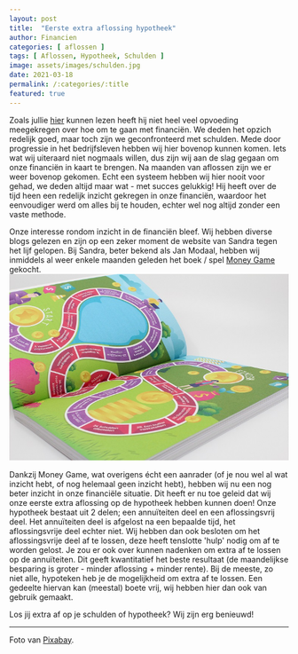 ```yaml
---
layout: post
title:  "Eerste extra aflossing hypotheek"
author: Financien
categories: [ aflossen ]
tags: [ Aflossen, Hypotheek, Schulden ]
image: assets/images/schulden.jpg
date: 2021-03-18
permalink: /:categories/:title
featured: true
---
```


Zoals jullie [hier][hierlnk] kunnen lezen heeft hij niet heel veel opvoeding meegekregen over hoe om te gaan met financiën. We deden het opzich redelijk goed, maar toch zijn we geconfronteerd met schulden.
Mede door progressie in het bedrijfsleven hebben wij hier bovenop kunnen komen. Iets wat wij uiteraard niet nogmaals willen, dus zijn wij aan de slag gegaan om onze financiën in kaart te brengen.
Na maanden van aflossen zijn we er weer bovenop gekomen. Echt een systeem hebben wij hier nooit voor gehad, we deden altijd maar wat - met succes gelukkig!
Hij heeft over de tijd heen een redelijk inzicht gekregen in onze financiën, waardoor het eenvoudiger werd om alles bij te houden, echter wel nog altijd zonder een vaste methode.

Onze interesse rondom inzicht in de financiën bleef. Wij hebben diverse blogs gelezen en zijn op een zeker moment de website van Sandra tegen het lijf gelopen.
Bij Sandra, beter bekend als Jan Modaal, hebben wij inmiddels al weer enkele maanden geleden het boek / spel [Money Game][MoneyGameLnk] gekocht.
![Jan Modaal's Money Game](/assets/images/MoneyGame-TheGame.jpg)

Dankzij Money Game, wat overigens écht een aanrader (of je nou wel al wat inzicht hebt, of nog helemaal geen inzicht hebt), hebben wij nu een nog beter inzicht in onze financiële situatie.
Dit heeft er nu toe geleid dat wij onze eerste extra aflossing op de hypotheek hebben kunnen doen! Onze hypotheek bestaat uit 2 delen; een annuïteiten deel en een aflossingsvrij deel.
Het annuïteiten deel is afgelost na een bepaalde tijd, het aflossingsvrije deel echter niet. Wij hebben dan ook besloten om het aflossingsvrije deel af te lossen, deze heeft tenslotte 'hulp' nodig om af te worden gelost.
Je zou er ook over kunnen nadenken om extra af te lossen op de annuïteiten. Dit geeft kwantitatief het beste resultaat (de maandelijkse besparing is groter - minder aflossing + minder rente).
Bij de meeste, zo niet alle, hypoteken heb je de mogelijkheid om extra af te lossen. Een gedeelte hiervan kan (meestal) boete vrij, wij hebben hier dan ook van gebruik gemaakt.

Los jij extra af op je schulden of hypotheek? Wij zijn erg benieuwd!

[hierlnk]:/about
[MoneyGameLnk]:https://www.paypro.nl/producten/Ik_ben_Jan_Modaal/79165/86238

<hr>

Foto van <a href="https://pixabay.com/nl/photos/fout-morsen-uitglijden-ongeluk-876597/" target="_blank" rel="noreferrer noopener">Pixabay</a>.
